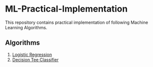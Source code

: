 # ML-Practical-Implementation
This repository contains practical implementation of following Machine Learning Algorithms.

 ## Algorithms  
 
 1. [Logistic Regression](https://github.com/ayushi424/ML-Practical-Implementation/tree/main/Logistic%20Regression)
 2. [Decision Tee Classifier](https://github.com/ayushi424/ML-Practical-Implementation/tree/main/Decision%20Tree%20Classifier)


